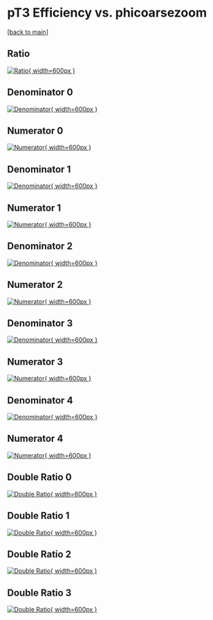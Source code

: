 # pT3 Efficiency vs. phicoarsezoom

[[back to main](./)]



## Ratio

[![Ratio](../mtv/var/pT3_base_0_0_eff_phicoarsezoom.png){ width=600px }](../mtv/var/pT3_base_0_0_eff_phicoarsezoom.pdf)

## Denominator 0

[![Denominator](../mtv/den/pT3_base_0_0_eff_phicoarsezoom_den0.png){ width=600px }](../mtv/den/pT3_base_0_0_eff_phicoarsezoom_den0.pdf)

## Numerator 0

[![Numerator](../mtv/num/pT3_base_0_0_eff_phicoarsezoom_num0.png){ width=600px }](../mtv/num/pT3_base_0_0_eff_phicoarsezoom_num0.pdf)

## Denominator 1

[![Denominator](../mtv/den/pT3_base_0_0_eff_phicoarsezoom_den1.png){ width=600px }](../mtv/den/pT3_base_0_0_eff_phicoarsezoom_den1.pdf)

## Numerator 1

[![Numerator](../mtv/num/pT3_base_0_0_eff_phicoarsezoom_num1.png){ width=600px }](../mtv/num/pT3_base_0_0_eff_phicoarsezoom_num1.pdf)

## Denominator 2

[![Denominator](../mtv/den/pT3_base_0_0_eff_phicoarsezoom_den2.png){ width=600px }](../mtv/den/pT3_base_0_0_eff_phicoarsezoom_den2.pdf)

## Numerator 2

[![Numerator](../mtv/num/pT3_base_0_0_eff_phicoarsezoom_num2.png){ width=600px }](../mtv/num/pT3_base_0_0_eff_phicoarsezoom_num2.pdf)

## Denominator 3

[![Denominator](../mtv/den/pT3_base_0_0_eff_phicoarsezoom_den3.png){ width=600px }](../mtv/den/pT3_base_0_0_eff_phicoarsezoom_den3.pdf)

## Numerator 3

[![Numerator](../mtv/num/pT3_base_0_0_eff_phicoarsezoom_num3.png){ width=600px }](../mtv/num/pT3_base_0_0_eff_phicoarsezoom_num3.pdf)

## Denominator 4

[![Denominator](../mtv/den/pT3_base_0_0_eff_phicoarsezoom_den4.png){ width=600px }](../mtv/den/pT3_base_0_0_eff_phicoarsezoom_den4.pdf)

## Numerator 4

[![Numerator](../mtv/num/pT3_base_0_0_eff_phicoarsezoom_num4.png){ width=600px }](../mtv/num/pT3_base_0_0_eff_phicoarsezoom_num4.pdf)

## Double Ratio 0

[![Double Ratio](../mtv/ratio/pT3_base_0_0_eff_phicoarsezoom_ratio0.png){ width=600px }](../mtv/ratio/pT3_base_0_0_eff_phicoarsezoom_ratio0.pdf)

## Double Ratio 1

[![Double Ratio](../mtv/ratio/pT3_base_0_0_eff_phicoarsezoom_ratio1.png){ width=600px }](../mtv/ratio/pT3_base_0_0_eff_phicoarsezoom_ratio1.pdf)

## Double Ratio 2

[![Double Ratio](../mtv/ratio/pT3_base_0_0_eff_phicoarsezoom_ratio2.png){ width=600px }](../mtv/ratio/pT3_base_0_0_eff_phicoarsezoom_ratio2.pdf)

## Double Ratio 3

[![Double Ratio](../mtv/ratio/pT3_base_0_0_eff_phicoarsezoom_ratio3.png){ width=600px }](../mtv/ratio/pT3_base_0_0_eff_phicoarsezoom_ratio3.pdf)


